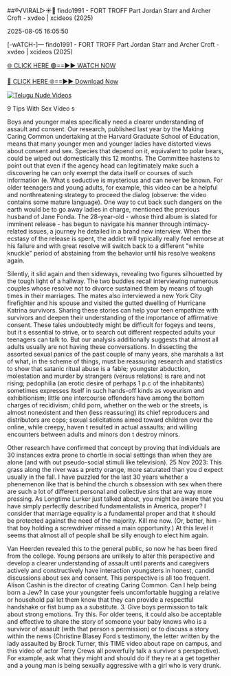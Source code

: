 ##®️√VIRAL▷☀️👄    findo1991 - FORT TROFF Part Jordan Starr and Archer Croft - xvdeo &#124; xcideos (2025)

2025-08-05 16:05:50



[-wATCH-]—    findo1991 - FORT TROFF Part Jordan Starr and Archer Croft - xvdeo &#124; xcideos (2025)

[🌐 CLICK HERE 🟢==►► WATCH NOW](https://www.youtucams.com/tracking/githubcom)

[🔴 CLICK HERE 🌐==►► Download Now](https://www.youtucams.com/tracking/githubcom)

[![Telugu Nude Videos](https://i.imgur.com/dJHk4Zq.gif)](https://www.youtucams.com/tracking/githubcom)



9 Tips With Sex Video s

Boys and younger males specifically need a clearer understanding of assault and consent. Our research, published last year by the Making Caring Common undertaking at the Harvard Graduate School of Education, means that many younger men and younger ladies have distorted views about consent and sex. Species that depend on it, equivalent to polar bears, could be wiped out domestically this 12 months. The Committee hastens to point out that even if the agency head can legitimately make such a discovering he can only exempt the data itself or courses of such information (e. What s seductive is mysterious and can never be known. For older teenagers and young adults, for example, this video can be a helpful and nonthreatening strategy to proceed the dialog (observe: the video contains some mature language). One way to cut back such dangers on the earth would be to go away ladies in charge, mentioned the previous husband of Jane Fonda. The 28-year-old - whose third album is slated for imminent release - has begun to navigate his manner through intimacy-related issues, a journey he detailed in a brand new interview. When the ecstasy of the release is spent, the addict will typically really feel remorse at his failure and with great resolve will switch back to a different "white knuckle" period of abstaining from the behavior until his resolve weakens again.

Silently, it slid again and then sideways, revealing two figures silhouetted by the tough light of a hallway. The two buddies recall interviewing numerous couples whose resolve not to divorce sustained them by means of tough times in their marriages. The mates also interviewed a new York City firefighter and his spouse and visited the gutted dwelling of Hurricane Katrina survivors. Sharing these stories can help your teen empathize with survivors and deepen their understanding of the importance of affirmative consent. These tales undoubtedly might be difficult for fogeys and teens, but it s essential to strive, or to search out different respected adults your teenagers can talk to. But our analysis additionally suggests that almost all adults usually are not having these conversations. In dissecting the assorted sexual panics of the past couple of many years, she marshals a list of what, in the scheme of things, must be reassuring research and statistics to show that satanic ritual abuse is a fable; youngster abduction, molestation and murder by strangers (versus relations) is rare and not rising; pedophilia (an erotic desire of perhaps 1 p.c of the inhabitants) sometimes expresses itself in such  hands-off  kinds as voyeurism and exhibitionism; little one intercourse offenders have among the bottom charges of recidivism; child porn, whether on the web or the streets, is almost nonexistent and then (less reassuring) its chief reproducers and distributors are cops; sexual solicitations aimed toward children over the online, while creepy, haven t resulted in actual assaults; and  willing  encounters between adults and minors don t destroy minors.

Other research have confirmed that concept by proving that individuals are 30 instances extra prone to chortle in social settings than when they are alone (and with out pseudo-social stimuli like television). 25 Nov 2023: This grass along the river was a pretty orange, more saturated than you d expect usually in the fall. I have puzzled for the last 30 years whether a phenemenon like that is behind the church s obsession with sex when there are such a lot of different personal and collective sins that are way more pressing. As Longtime Lurker just talked about, you might be aware that you have simply perfectly described fundamentalists in America, proper? I consider that marriage equality is a fundamental proper and that it should be protected against the need of the majority. Kill me now. (Or, better, him - that boy holding a screwdriver missed a main opportunity.) At this level it seems that almost all of people shall be silly enough to elect him again.

Van Heerden revealed this to the general public, so now he has been fired from the college. Young persons are unlikely to alter this perspective and develop a clearer understanding of assault until parents and caregivers actively and constructively have interaction youngsters in honest, candid discussions about sex and consent. This perspective is all too frequent. Alison Cashin is the director of creating Caring Common. Can I help being born a Jew? In case your youngster feels uncomfortable hugging a relative or household pal let them know that they can provide a respectful handshake or fist bump as a substitute. 3. Give boys permission to talk about strong emotions. Try this. For older teens, it could also be acceptable and effective to share the story of someone your baby knows who is a survivor of assault (with that person s permission) or to discuss a story within the news (Christine Blasey Ford s testimony, the letter written by the lady assaulted by Brock Turner, this TIME video about rape on campus, and this video of actor Terry Crews all powerfully talk a survivor s perspective). For example, ask what they might and should do if they re at a get together and a young man is being sexually aggressive with a girl who is very drunk.